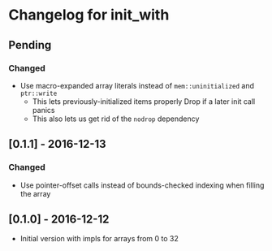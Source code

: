 # Changelog for init\_with

## Pending
### Changed
- Use macro-expanded array literals instead of `mem::uninitialized` and `ptr::write`
  - This lets previously-initialized items properly Drop if a later init call panics
  - This also lets us get rid of the `nodrop` dependency

## [0.1.1] - 2016-12-13
### Changed
- Use pointer-offset calls instead of bounds-checked indexing when filling the array

## [0.1.0] - 2016-12-12
- Initial version with impls for arrays from 0 to 32

